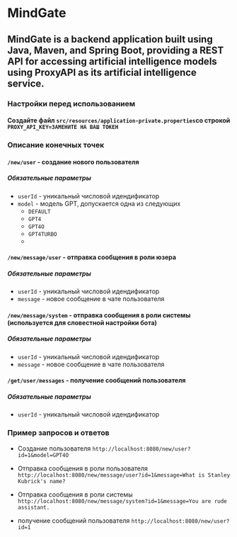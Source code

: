 # MindGate

## MindGate is a backend application built using Java, Maven, and Spring Boot, providing a REST API for accessing artificial intelligence models using ProxyAPI as its artificial intelligence service.

### Настройки перед использованием

#### Создайте файл `src/resources/application-private.properties`со строкой `PROXY_API_KEY=ЗАМЕНИТЕ НА ВАШ ТОКЕН`

### Описание конечных точек

#### `/new/user` - создание нового пользователя
##### Обязательные параметры
- `userId` - уникальный числовой идендификатор
- `model` - модель GPT, допускается одна из следующих
  - `DEFAULT`
  - `GPT4`
  - `GPT4O`
  - `GPT4TURBO`
  - 
#### `/new/message/user` - отправка сообщения в роли юзера
##### Обязательные параметры
- `userId` - уникальный числовой идендификатор
- `message` - новое сообщение в чате пользователя

#### `/new/message/system` - отправка сообщения в роли системы (используется для словестной настройки бота)
##### Обязательные параметры
- `userId` - уникальный числовой идендификатор
- `message` - новое сообщение в чате пользователя

#### `/get/user/messages` - получение сообщений пользователя
##### Обязательные параметры
- `userId` - уникальный числовой идендификатор

### Пример запросов и ответов

- Создание пользователя
`http://localhost:8080/new/user?id=1&model=GPT4O`

- Отправка сообщения в роли пользователя
`http://localhost:8080/new/message/user?id=1&message=What is Stanley Kubrick's name?`

- Отправка сообщения в роли системы
`http://localhost:8080/new/message/system?id=1&message=You are rude assistant.`

- получение сообщений пользователя
`http://localhost:8080/new/user?id=1`

